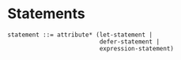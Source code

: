 # Statements

```ebnf
statement ::= attribute* (let-statement |
                          defer-statement |
                          expression-statement)
```
